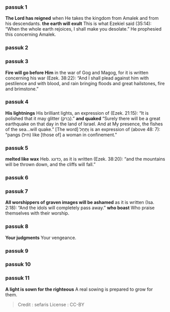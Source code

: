 
### passuk 1
<b>The Lord has reigned</b> when He takes the kingdom from Amalek and from his descendants.
<b>the earth will exult</b> This is what Ezekiel said (35:14): “When the whole earth rejoices, I shall make you desolate.” He prophesied this concerning Amalek.

### passuk 2

### passuk 3
<b>Fire will go before Him</b> in the war of Gog and Magog, for it is written concerning his war (Ezek. 38:22): “And I shall plead against him with pestilence and with blood, and rain bringing floods and great hailstones, fire and brimstone.”

### passuk 4
<b>His lightnings</b> His brilliant lights, an expression of (Ezek. 21:15): “It is polished that it may glitter (ברק).”
<b>and quaked</b> “Surely there will be a great earthquake on that day in the land of Israel. And at My presence, the fishes of the sea...will quake.”
[The word] וַתָּחֵל is an expression of (above 48: 7): “pangs (חיל) like [those of] a woman in confinement.”

### passuk 5
<b>melted like wax</b> Heb. כדונג, as it is written (Ezek. 38:20): “and the mountains will be thrown down, and the cliffs will fall.”

### passuk 6

### passuk 7
<b>All worshippers of graven images will be ashamed</b> as it is written (Isa. 2:18): “And the idols will completely pass away.”
<b>who boast</b> Who praise themselves with their worship.

### passuk 8
<b>Your judgments</b> Your vengeance.

### passuk 9

### passuk 10

### passuk 11
<b>A light is sown for the righteous</b> A real sowing is prepared to grow for them.

>Credit : sefaris
>License : CC-BY